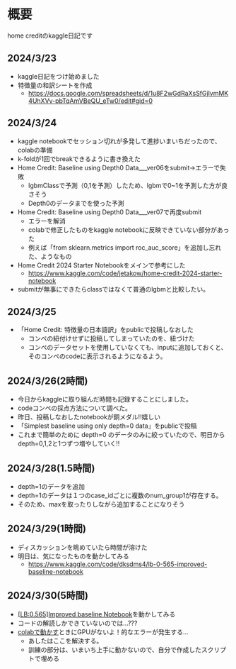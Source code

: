 # 概要
home creditのkaggle日記です

## 2024/3/23
- kaggle日記をつけ始めました
- 特徴量の和訳シートを作成
  - https://docs.google.com/spreadsheets/d/1u8F2wGdRaXsSfGjlvmMK4UhXVv-pbTqAmVBeQU_eTw0/edit#gid=0
 
## 2024/3/24
- kaggle notebookでセッション切れが多発して進捗いまいちだったので、colabの準備
- k-foldが1回でbreakできるように書き換えた
- Home Credit: Baseline using Depth0 Data___ver06をsubmit→エラーで失敗
  - lgbmClassで予測（0,1を予測）したため、lgbmで0~1を予測した方が良さそう
  - Depth0のデータまでを使った予測
- Home Credit: Baseline using Depth0 Data___ver07で再度submit
  - エラーを解消
  - colabで修正したものをkaggle notebookに反映できていない部分があった
  - 例えば「from sklearn.metrics import roc_auc_score」を追加し忘れた、ようなもの
- Home Credit 2024 Starter Notebookをメインで参考にした
  - https://www.kaggle.com/code/jetakow/home-credit-2024-starter-notebook 
- submitが無事にできたらclassではなくて普通のlgbmと比較したい。

## 2024/3/25
- 「Home Credit: 特徴量の日本語訳」をpublicで投稿しなおした
  - コンペの紐付けせずに投稿してしまっていたのを、紐づけた
  - コンペのデータセットを使用していなくても、inputに追加しておくと、そのコンペのcodeに表示されるようになるよう。

## 2024/3/26(2時間)
- 今日からkaggleに取り組んだ時間も記録することにしました。
- codeコンペの採点方法について調べた。
- 昨日、投稿しなおしたnotebookが銅メダル!!嬉しい
- 「Simplest baseline using only depth=0 data」をpublicで投稿
- これまで簡単のために depth=0 のデータのみに絞っていたので、明日からdepth=0,1,2と1つずつ増やしていく!!

## 2024/3/28(1.5時間)
- depth=1のデータを追加
- depth=1のデータは１つのcase_idごとに複数のnum_group1が存在する。
- そのため、maxを取ったりしながら追加することになりそう

## 2024/3/29(1時間)
- ディスカッションを眺めていたら時間が溶けた
- 明日は、気になったものを動かしてみる
  - https://www.kaggle.com/code/dksdms4/lb-0-565-improved-baseline-notebook
 
## 2024/3/30(5時間)
- [[LB:0.565]Improved baseline Notebook](https://www.kaggle.com/code/dksdms4/lb-0-565-improved-baseline-notebook)を動かしてみる
- コードの解読しかできていないのでは...???
- [colabで動かす](https://colab.research.google.com/drive/1mH_RF1LvgE8gwVe4fzOrD8M6Kt_T6YHF#scrollTo=j1Bby4s7vV2N)ときにGPUがないよ！的なエラーが発生する...
  - あしたはここを解決する。
  - 訓練の部分は、いまいち上手に動かないので、自分で作成したスクリプトで埋める
